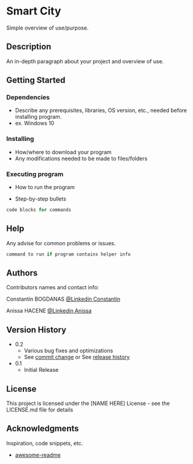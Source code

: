 
# Smart City

Simple overview of use/purpose.

## Description

An in-depth paragraph about your project and overview of use.

## Getting Started

### Dependencies

* Describe any prerequisites, libraries, OS version, etc., needed before installing program.
* ex. Windows 10

### Installing

* How/where to download your program
* Any modifications needed to be made to files/folders

### Executing program

* How to run the program

* Step-by-step bullets

```python
code blocks for commands
```

## Help

Any advise for common problems or issues.

```python
command to run if program contains helper info
```

## Authors

Contributors names and contact info:

Constantin BOGDANAS
[@Linkedin Constantin](https://www.linkedin.com/in/constantin-bogdanas-3581221b3/)

Anissa HACENE
[@Linkedin Anissa](https://www.linkedin.com/in/anissa-hacene/)

## Version History

* 0.2
  * Various bug fixes and optimizations
  * See [commit change]() or See [release history]()
* 0.1
  * Initial Release

## License

This project is licensed under the [NAME HERE] License - see the LICENSE.md file for details

## Acknowledgments

Inspiration, code snippets, etc.

* [awesome-readme](https://github.com/matiassingers/awesome-readme)
